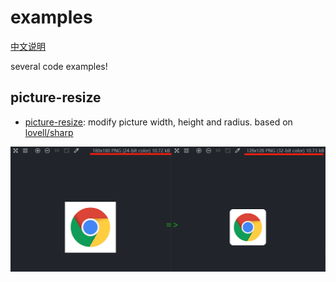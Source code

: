# examples

[中文说明](./README.zh.md)

several code examples!

## picture-resize

+ [picture-resize](https://github.com/aolyang/examples/tree/main/picture-resize): modify picture width, height and radius. based on [lovell/sharp](https://github.com/lovell/sharp/tree/master)

![image](./picture-resize/result.png)
